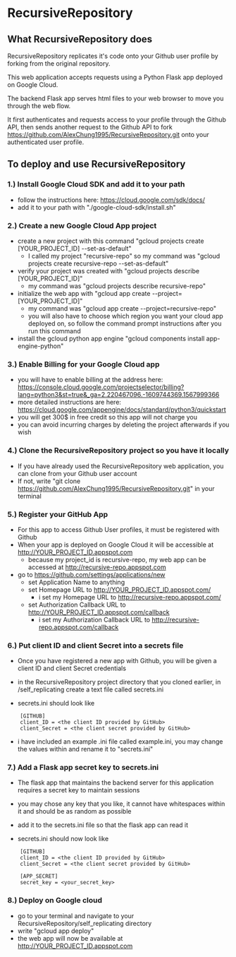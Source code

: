 # RecursiveRepository

## What RecursiveRepository does

RecursiveRepository replicates it's code onto your Github user profile by forking from the original repository.

This web application accepts requests using a Python Flask app deployed on Google Cloud. 

The backend Flask app serves html files to your web browser to move you through the web flow.

It first authenticates and requests access to your profile through the Github API, then sends another request to the Github API to fork
https://github.com/AlexChung1995/RecursiveRepository.git onto your authenticated user profile.

## To deploy and use RecursiveRepository


### 1.) Install Google Cloud SDK and add it to your path

- follow the instructions here: https://cloud.google.com/sdk/docs/
- add it to your path with "./google-cloud-sdk/install.sh"


### 2.) Create a new Google Cloud App project

- create a new project with this command "gcloud projects create [YOUR_PROJECT_ID] --set-as-default"
    - I called my project "recursive-repo" so my command was "gcloud projects create recursive-repo --set-as-default"
- verify your project was created with "gcloud projects describe [YOUR_PROJECT_ID]"
    - my command was "gcloud projects describe recursive-repo"
- initialize the web app with "gcloud app create --project=[YOUR_PROJECT_ID]"
    - my command was "gcloud app create --project=recursive-repo"
    - you will also have to choose which region you want your cloud app deployed on, so follow the command prompt instructions after you run this command
- install the gcloud python app engine "gcloud components install app-engine-python"


### 3.) Enable Billing for your Google Cloud app

- you will have to enable billing at the address here: https://console.cloud.google.com/projectselector/billing?lang=python3&st=true&_ga=2.220467096.-1609744369.1567999366
- more detailed instructions are here: https://cloud.google.com/appengine/docs/standard/python3/quickstart
- you will get 300$ in free credit so this app will not charge you
- you can avoid incurring charges by deleting the project afterwards if you wish


### 4.) Clone the RecursiveRepository project so you have it locally

- If you have already used the RecursiveRepository web application, you can clone from your Github user account
- If not, write "git clone https://github.com/AlexChung1995/RecursiveRepository.git" in your terminal


### 5.) Register your GitHub App

- For this app to access Github User profiles, it must be registered with Github
- When your app is deployed on Google Cloud it will be accessible at http://YOUR_PROJECT_ID.appspot.com
    - because my project_id is recursive-repo, my web app can be accessed at http://recursive-repo.appspot.com  
- go to https://github.com/settings/applications/new
    - set Application Name to anything
    - set Homepage URL to http://YOUR_PROJECT_ID.appspot.com/
        - i set my Homepage URL to http://recursive-repo.appspot.com/
    - set Authorization Callback URL to http://YOUR_PROJECT_ID.appspot.com/callback
        - i set my Authorization Callback URL to http://recursive-repo.appspot.com/callback


### 6.) Put client ID and client Secret into a secrets file

- Once you have registered a new app with Github, you will be given a client ID and client Secret credentials
- in the RecursiveRepository project directory that you cloned earlier, in /self_replicating create a text file called secrets.ini

- secrets.ini should look like

```
    [GITHUB]
    client_ID = <the client ID provided by GitHub>
    client_Secret = <the client secret provided by GitHub>
```

- i have included an example .ini file called example.ini, you may change the values within and rename it to "secrets.ini"


### 7.) Add a Flask app secret key to secrets.ini

- The flask app that maintains the backend server for this application requires a secret key to maintain sessions
- you may chose any key that you like, it cannot have whitespaces within it and should be as random as possible
- add it to the secrets.ini file so that the flask app can read it

- secrets.ini should now look like

```
    [GITHUB]
    client_ID = <the client ID provided by GitHub>
    client_Secret = <the client secret provided by GitHub>
    
    [APP_SECRET]
    secret_key = <your_secret_key>
```

### 8.) Deploy on Google cloud

- go to your terminal and navigate to your RecursiveRepository/self_replicating directory
- write "gcloud app deploy"
- the web app will now be available at http://YOUR_PROJECT_ID.appspot.com